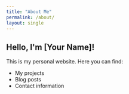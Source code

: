 ```yaml
---
title: "About Me"
permalink: /about/
layout: single
---
```


## Hello, I'm [Your Name]!

This is my personal website. Here you can find:
- My projects
- Blog posts
- Contact information